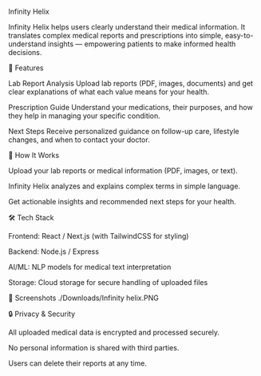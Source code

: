 Infinity Helix

Infinity Helix helps users clearly understand their medical information. It translates complex medical reports and prescriptions into simple, easy-to-understand insights — empowering patients to make informed health decisions.

🚀 Features

Lab Report Analysis
Upload lab reports (PDF, images, documents) and get clear explanations of what each value means for your health.

Prescription Guide
Understand your medications, their purposes, and how they help in managing your specific condition.

Next Steps
Receive personalized guidance on follow-up care, lifestyle changes, and when to contact your doctor.

📂 How It Works

Upload your lab reports or medical information (PDF, images, or text).

Infinity Helix analyzes and explains complex terms in simple language.

Get actionable insights and recommended next steps for your health.

🛠️ Tech Stack

Frontend: React / Next.js (with TailwindCSS for styling)

Backend: Node.js / Express

AI/ML: NLP models for medical text interpretation

Storage: Cloud storage for secure handling of uploaded files

📸 Screenshots
./Downloads/Infinity helix.PNG

🔒 Privacy & Security

All uploaded medical data is encrypted and processed securely.

No personal information is shared with third parties.

Users can delete their reports at any time.
